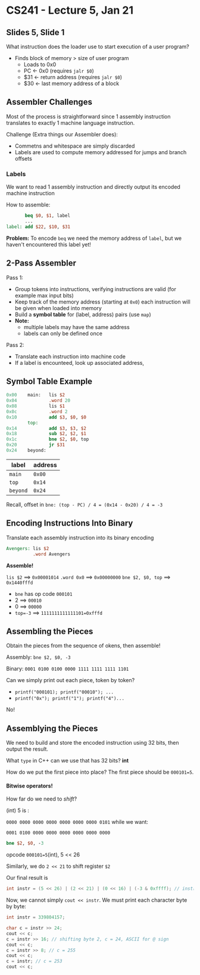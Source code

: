# CS241 - Lecture 5, Jan 21

## Slides 5, Slide 1
What instruction does the loader use to start execution of a user program?
- Finds block of memory > size of user program
  - Loads to 0x0
  - PC $\leftarrow$ 0x0 (requires `jalr $0`)
  - $31 $\leftarrow$ return address (requires `jalr $0`)
  - $30 $\leftarrow$ last memory address of a block

## Assembler Challenges
Most of the process is straightforward since 1 assembly instruction translates to exactly 1 machine language instruction.

Challenge (Extra things our Assembler does):
- Commetns and whitespace are simply discarded
- Labels are used to compute memory addressed for jumps and branch offsets

### Labels
We want to read 1 assembly instruction and directly output its encoded machine instruction

How to assemble:
```MIPS
       beq $0, $1, label
       ...
label: add $22, $10, $31
```
**Problem:** To encode `beq` we need the memory address of `label`, but we haven't encountered this label yet!

## 2-Pass Assembler
Pass 1:
- Group tokens into instructions, verifying instructions are valid (for example max input bits)
- Keep track of the memory address (starting at `0x0`) each instruction will be given when loaded into memory
- Build a **symbol table** for (label, address) pairs (use `map`)
- **Note:** 
  - multiple labels may have the same address
  - labels can only be defined once

Pass 2:
- Translate each instruction into machine code
- If a label is encounteed, look up associated address,

## Symbol Table Example
```MIPS
0x00    main:   lis $2
0x04            .word 20
0x08            lis $1
0x0c            .word 2
0x10            add $3, $0, $0
        top:
0x14            add $3, $3, $2
0x18            sub $2, $2, $1
0x1c            bne $2, $0, top
0x20            jr $31
0x24    beyond:
```
|label|address|
|---|---|
|`main`|`0x00`|
|`top`|`0x14`|
|`beyond`|`0x24`

Recall, offset in `bne: (top - PC) / 4 = (0x14 - 0x20) / 4 = -3`
## Encoding Instructions Into Binary
Translate each assembly instruction into its binary encoding
```MIPS
Avengers: lis $2
          .word Avengers
```

**Assemble!**

`lis $2` $\implies$ `0x00001014`
`.word 0x0` $\implies$ `0x00000000`
`bne $2, $0, top` $\implies$ `0x1440fffd`
- `bne` has op code `000101`
- 2 $\implies$ `00010`
- 0 $\implies$ `00000`
- `top=-3` $\implies$ `1111111111111101=0xfffd`

## Assembling the Pieces
Obtain the pieces from the sequence of okens, then assemble!

Assembly: `bne $2, $0, -3`

Binary: `0001 0100 0100 0000 1111 1111 1111 1101`

Can we simply print out each piece, token by token?
- `printf("000101); printf("00010"); ...`
- `printf("0x"); printf("1"); printf("4")...`

No!

## Assemblying the Pieces
We need to build and store the encoded instruction using 32 bits, then output the result.

What `type` in C++ can we use that has 32 bits? **int**

How do we put the first piece into place? The first piece should be `000101=5`.

#### Bitwise operators!
How far do we need to *shift*?

(int) 5 is :

`0000 0000 0000 0000 0000 0000 0000 0101` while we want:

`0001 0100 0000 0000 0000 0000 0000 0000`

```MIPS
bne $2, $0, -3
```
opcode `000101=5`(int),  5 << 26

Similarly, we do `2 << 21` to shift register `$2`

Our final result is 
```C++
int instr = (5 << 26) | (2 << 21) | (0 << 16) | (-3 & 0xffff); // instr = 339804157
```

Now, we cannot simply `cout << instr`. We must print each character byte by byte:
```C++
int instr = 339804157;

char c = instr >> 24;
cout << c;
c = instr >> 16; // shifting byte 2, c = 24, ASCII for @ sign
cout << c;
c = instr >> 8; // c = 255
cout << c;
c = instr; // c = 253
cout << c;
```

